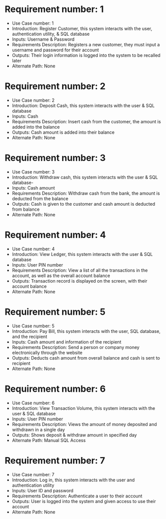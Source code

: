 # Requirement number: 1
- Use Case number: 1
- Introduction: Register Customer, this system interacts with the user, authentication utility, & SQL database
- Inputs: Username & Password
- Requirements Description: Registers a new customer, they must input a username and password for their account
- Outputs: Their login information is logged into the system to be recalled later
- Alternate Path: None

# Requirement number: 2
- Use Case number: 2
- Introduction: Deposit Cash, this system interacts with the user & SQL database
- Inputs: Cash
- Requirements Description: Insert cash from the customer, the amount is added into the balance
- Outputs: Cash amount is added into their balance
- Alternate Path: None


# Requirement number: 3
- Use Case number: 3
- Introduction: Withdraw cash, this system interacts with the user & SQL database- 
- Inputs: Cash amount
- Requirements Description: Withdraw cash from the bank, the amount is deducted from the balance
- Outputs: Cash is given to the customer and cash amount is deducted from balance
- Alternate Path: None

# Requirement number: 4 
- Use Case number: 4
- Introduction: View Ledger, this system interacts with the user & SQL database
- Inputs: User PIN number
- Requirements Description: View a list of all the transactions in the account, as well as the overall account balance
- Outputs: Transaction record is displayed on the screen, with their account balance
- Alternate Path: None

# Requirement number: 5
- Use Case number: 5
- Introduction: Pay Bill, this system interacts with the user, SQL database, and the recipient
- Inputs: Cash amount and information of the recipient
- Requirements Description: Send a person or company money electronically through the website
- Outputs: Deducts cash amount from overall balance and cash is sent to recipient
- Alternate Path: None

# Requirement number: 6
- Use Case number: 6
- Introduction: View Transaction Volume, this system interacts with the user & SQL database
- Inputs: User PIN number
- Requirements Description: Views the amount of money deposited and withdrawn in a single day
- Outputs: Shows deposit & withdraw amount in specified day
- Alternate Path: Manual SQL Access

# Requirement number: 7
- Use Case number: 7
- Introduction: Log in, this system interacts with the user and authentication utility
- Inputs: User ID and password
- Requirements Description: Authenticate a user to their account
- Outputs: User is logged into the system and given access to use their account
- Alternate Path: None


